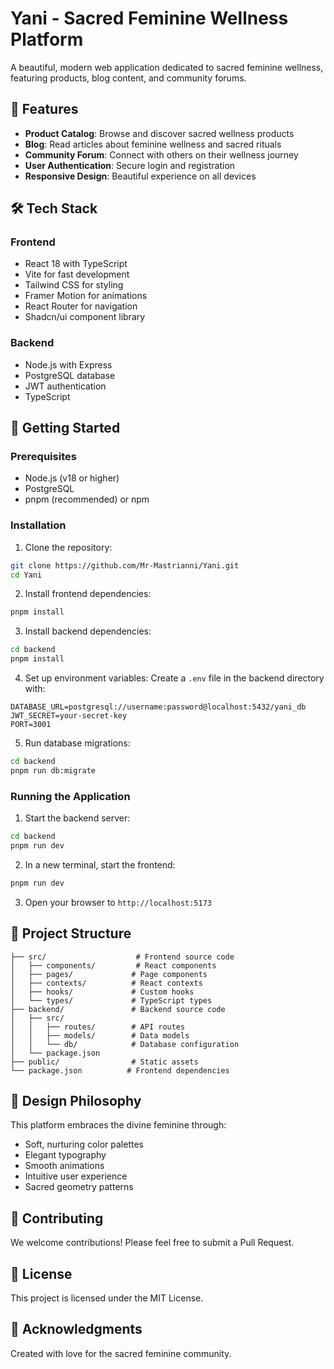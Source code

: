# Yani - Sacred Feminine Wellness Platform

A beautiful, modern web application dedicated to sacred feminine wellness, featuring products, blog content, and community forums.

## 🌸 Features

- **Product Catalog**: Browse and discover sacred wellness products
- **Blog**: Read articles about feminine wellness and sacred rituals
- **Community Forum**: Connect with others on their wellness journey
- **User Authentication**: Secure login and registration
- **Responsive Design**: Beautiful experience on all devices

## 🛠️ Tech Stack

### Frontend
- React 18 with TypeScript
- Vite for fast development
- Tailwind CSS for styling
- Framer Motion for animations
- React Router for navigation
- Shadcn/ui component library

### Backend
- Node.js with Express
- PostgreSQL database
- JWT authentication
- TypeScript

## 🚀 Getting Started

### Prerequisites
- Node.js (v18 or higher)
- PostgreSQL
- pnpm (recommended) or npm

### Installation

1. Clone the repository:
```bash
git clone https://github.com/Mr-Mastrianni/Yani.git
cd Yani
```

2. Install frontend dependencies:
```bash
pnpm install
```

3. Install backend dependencies:
```bash
cd backend
pnpm install
```

4. Set up environment variables:
Create a `.env` file in the backend directory with:
```
DATABASE_URL=postgresql://username:password@localhost:5432/yani_db
JWT_SECRET=your-secret-key
PORT=3001
```

5. Run database migrations:
```bash
cd backend
pnpm run db:migrate
```

### Running the Application

1. Start the backend server:
```bash
cd backend
pnpm run dev
```

2. In a new terminal, start the frontend:
```bash
pnpm run dev
```

3. Open your browser to `http://localhost:5173`

## 📁 Project Structure

```
├── src/                    # Frontend source code
│   ├── components/         # React components
│   ├── pages/             # Page components
│   ├── contexts/          # React contexts
│   ├── hooks/             # Custom hooks
│   └── types/             # TypeScript types
├── backend/               # Backend source code
│   ├── src/
│   │   ├── routes/        # API routes
│   │   ├── models/        # Data models
│   │   └── db/            # Database configuration
│   └── package.json
├── public/                # Static assets
└── package.json          # Frontend dependencies
```

## 🎨 Design Philosophy

This platform embraces the divine feminine through:
- Soft, nurturing color palettes
- Elegant typography
- Smooth animations
- Intuitive user experience
- Sacred geometry patterns

## 🤝 Contributing

We welcome contributions! Please feel free to submit a Pull Request.

## 📄 License

This project is licensed under the MIT License.

## 💖 Acknowledgments

Created with love for the sacred feminine community.
